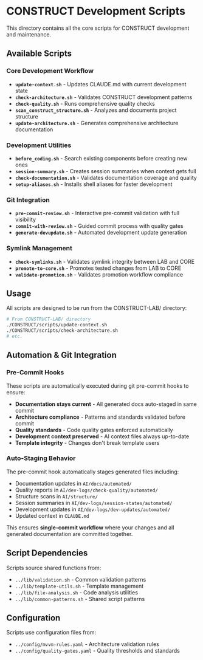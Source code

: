 # CONSTRUCT Development Scripts

This directory contains all the core scripts for CONSTRUCT development and maintenance.

## Available Scripts

### Core Development Workflow
- **`update-context.sh`** - Updates CLAUDE.md with current development state
- **`check-architecture.sh`** - Validates CONSTRUCT development patterns  
- **`check-quality.sh`** - Runs comprehensive quality checks
- **`scan_construct_structure.sh`** - Analyzes and documents project structure
- **`update-architecture.sh`** - Generates comprehensive architecture documentation

### Development Utilities
- **`before_coding.sh`** - Search existing components before creating new ones
- **`session-summary.sh`** - Creates session summaries when context gets full
- **`check-documentation.sh`** - Validates documentation coverage and quality
- **`setup-aliases.sh`** - Installs shell aliases for faster development

### Git Integration
- **`pre-commit-review.sh`** - Interactive pre-commit validation with full visibility
- **`commit-with-review.sh`** - Guided commit process with quality gates
- **`generate-devupdate.sh`** - Automated development update generation

### Symlink Management  
- **`check-symlinks.sh`** - Validates symlink integrity between LAB and CORE
- **`promote-to-core.sh`** - Promotes tested changes from LAB to CORE
- **`validate-promotion.sh`** - Validates promotion workflow compliance

## Usage

All scripts are designed to be run from the CONSTRUCT-LAB/ directory:

```bash
# From CONSTRUCT-LAB/ directory
./CONSTRUCT/scripts/update-context.sh
./CONSTRUCT/scripts/check-architecture.sh
# etc.
```

## Automation & Git Integration

### Pre-Commit Hooks
These scripts are automatically executed during git pre-commit hooks to ensure:
- **Documentation stays current** - All generated docs auto-staged in same commit
- **Architecture compliance** - Patterns and standards validated before commit
- **Quality standards** - Code quality gates enforced automatically  
- **Development context preserved** - AI context files always up-to-date
- **Template integrity** - Changes don't break template users

### Auto-Staging Behavior
The pre-commit hook automatically stages generated files including:
- Documentation updates in `AI/docs/automated/`
- Quality reports in `AI/dev-logs/check-quality/automated/`
- Structure scans in `AI/structure/`
- Session summaries in `AI/dev-logs/session-states/automated/`
- Development updates in `AI/dev-logs/dev-updates/automated/`
- Updated context in `CLAUDE.md`

This ensures **single-commit workflow** where your changes and all generated documentation are committed together.

## Script Dependencies

Scripts source shared functions from:
- `../lib/validation.sh` - Common validation patterns
- `../lib/template-utils.sh` - Template management
- `../lib/file-analysis.sh` - Code analysis utilities
- `../lib/common-patterns.sh` - Shared script patterns

## Configuration

Scripts use configuration files from:
- `../config/mvvm-rules.yaml` - Architecture validation rules
- `../config/quality-gates.yaml` - Quality thresholds and standards